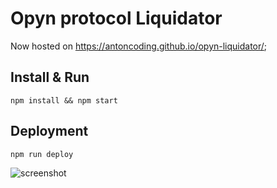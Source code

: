 # Opyn protocol Liquidator

Now hosted on https://antoncoding.github.io/opyn-liquidator/;

## Install & Run

```shell
npm install && npm start
```

## Deployment

```shell
npm run deploy
```

![screenshot](https://i.imgur.com/jc4XwC3.png)
